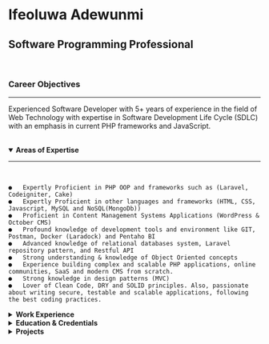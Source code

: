 # Ifeoluwa Adewunmi


## Software Programming Professional

<br>

### Career Objectives
<hr>
<p>
    Experienced Software Developer with 5+ years of experience in the field of Web Technology with expertise in Software Development Life Cycle (SDLC) with an emphasis in current PHP frameworks and JavaScript.
</p>

<br>

<details open>
    <summary>
        <strong>Areas of Expertise</strong>
    </summary>
    <hr>
    <br>    

    ●	Expertly Proficient in PHP OOP and frameworks such as (Laravel, Codeigniter, Cake)
    ●	Expertly Proficient in other languages and frameworks (HTML, CSS, Javascript, MySQL and NoSQL(MongoDb))
    ●	Proficient in Content Management Systems Applications (WordPress & October CMS)
    ●	Profound knowledge of development tools and environment like GIT, Postman, Docker (Laradock) and Pentaho BI
    ●	Advanced knowledge of relational databases system, Laravel repository pattern, and Restful API
    ●	Strong understanding & knowledge of Object Oriented concepts
    ●	Experience building complex and scalable PHP applications, online communities, SaaS and modern CMS from scratch.
    ●	Strong knowledge in design patterns (MVC)
    ●	Lover of Clean Code, DRY and SOLID principles. Also, passionate about writing secure, testable and scalable applications, following the best coding practices.
</details>

<details>
    <summary>
        <strong>Work Experience </strong>
    </summary>
    <hr>
    <br>
    <p><strong>Financial Control & Risk Management Services (FRMS), Lagos, Nigeria</strong></p>
    <p><small><em>September 2020 – Date</em></small></p>
    <p><strong>Software Developer</strong></p>
    <p>-------------------------------------------------------------------------------------</p>
    <br>
    <p><strong>XKG Integrated Services</strong></p>
    <p><small><em></em></small></p>
    <p><strong>Consultant - Software Developer (PHP)</strong></p>
    <p>-------------------------------------------------------------------------------------</p>
    <br>
    <p><strong>OEA Consults Ltd, Lagos, Nigeria</strong></p>
    <p><small><em>August 2019 – May 2020</em></small></p>
    <p><strong>Full-Stack Web Developer (Freelance)</strong></p>
    <p>-------------------------------------------------------------------------------------</p>
    <br>
    <p><strong>Olivearc Solutions, Ogun, Nigeria</strong></p>
    <p><small><em>November 2018 – July 2019</em></small></p>
    <p><strong>Software Engineer</strong></p>
    <p>-------------------------------------------------------------------------------------</p>
    <br>
    <p><strong>Incattech Fashion</strong></p>
    <p><small><em></em></small></p>
    <p><strong>Software Engineer</strong></p>
</details>

<details>
    <summary>
        <strong>Education & Credentials</strong>
    </summary>
    <hr>
    <br>
    <p><strong>B.Sc (Hons) in Computer Science (Upper Second Class)</strong> <small>2017</small></p>
    <p>Tai Solarin University Of Education, Ogun State, Nigeria</p>
</details>

<details>
    <summary>
        <strong>Projects</strong>
    </summary>
    <hr>

✔️ <a href="https://www.kingswealths.com" target="_blank" rel="noopener">Kingswealths</a>

✔️ <a href="https://www.dudgital.com" target="_blank" rel="noopener">Dudgital</a>

✔️ <a href="https://www.frmsng.com" target="_blank" rel="noopener">Frmsng</a>

✔️ <a href="https://www.xkgintegratedservices.com.ng" target="_blank" rel="noopener">Xkg integrated services</a>

✔️ <a href="https://www.github.com/blackframework" target="_blank" rel="noopener">Xkg integrated services</a>

</details>
